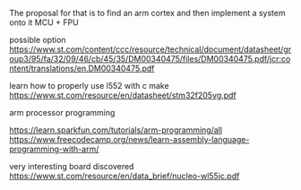 The proposal for that is to find an arm cortex and then implement a system onto it MCU + FPU

possible option
https://www.st.com/content/ccc/resource/technical/document/datasheet/group3/95/fa/32/09/46/cb/45/35/DM00340475/files/DM00340475.pdf/jcr:content/translations/en.DM00340475.pdf

learn how to properly use l552 with c make
https://www.st.com/resource/en/datasheet/stm32f205vg.pdf

arm processor programming

https://learn.sparkfun.com/tutorials/arm-programming/all
https://www.freecodecamp.org/news/learn-assembly-language-programming-with-arm/

very interesting board discovered
https://www.st.com/resource/en/data_brief/nucleo-wl55jc.pdf